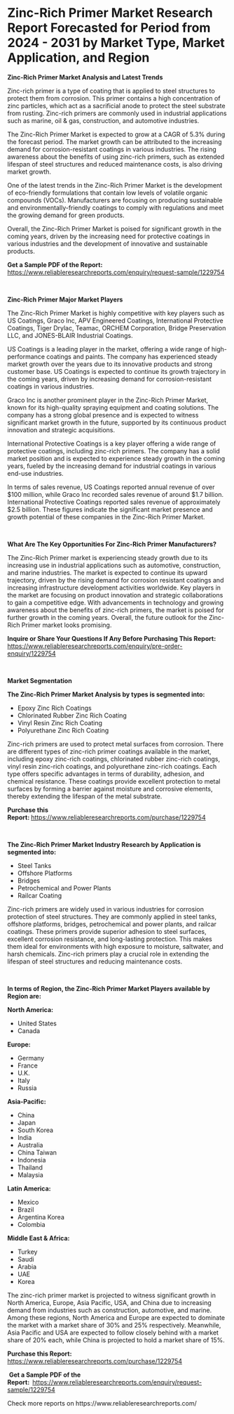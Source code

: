 <p><h1>Zinc-Rich Primer Market Research Report Forecasted for Period from 2024 -  2031 by Market Type, Market Application, and Region</h1></p><p><strong>Zinc-Rich Primer Market Analysis and Latest Trends</strong></p>
<p><p>Zinc-rich primer is a type of coating that is applied to steel structures to protect them from corrosion. This primer contains a high concentration of zinc particles, which act as a sacrificial anode to protect the steel substrate from rusting. Zinc-rich primers are commonly used in industrial applications such as marine, oil & gas, construction, and automotive industries.</p><p>The Zinc-Rich Primer Market is expected to grow at a CAGR of 5.3% during the forecast period. The market growth can be attributed to the increasing demand for corrosion-resistant coatings in various industries. The rising awareness about the benefits of using zinc-rich primers, such as extended lifespan of steel structures and reduced maintenance costs, is also driving market growth.</p><p>One of the latest trends in the Zinc-Rich Primer Market is the development of eco-friendly formulations that contain low levels of volatile organic compounds (VOCs). Manufacturers are focusing on producing sustainable and environmentally-friendly coatings to comply with regulations and meet the growing demand for green products.</p><p>Overall, the Zinc-Rich Primer Market is poised for significant growth in the coming years, driven by the increasing need for protective coatings in various industries and the development of innovative and sustainable products.</p></p>
<p><strong>Get a Sample PDF of the Report:&nbsp;</strong> <a href="https://www.reliableresearchreports.com/enquiry/request-sample/1229754">https://www.reliableresearchreports.com/enquiry/request-sample/1229754</a></p>
<p>&nbsp;</p>
<p><strong>Zinc-Rich Primer Major Market Players</strong></p>
<p><p>The Zinc-Rich Primer Market is highly competitive with key players such as US Coatings, Graco Inc, APV Engineered Coatings, International Protective Coatings, Tiger Drylac, Teamac, ORCHEM Corporation, Bridge Preservation LLC, and JONES-BLAIR Industrial Coatings. </p><p>US Coatings is a leading player in the market, offering a wide range of high-performance coatings and paints. The company has experienced steady market growth over the years due to its innovative products and strong customer base. US Coatings is expected to continue its growth trajectory in the coming years, driven by increasing demand for corrosion-resistant coatings in various industries.</p><p>Graco Inc is another prominent player in the Zinc-Rich Primer Market, known for its high-quality spraying equipment and coating solutions. The company has a strong global presence and is expected to witness significant market growth in the future, supported by its continuous product innovation and strategic acquisitions.</p><p>International Protective Coatings is a key player offering a wide range of protective coatings, including zinc-rich primers. The company has a solid market position and is expected to experience steady growth in the coming years, fueled by the increasing demand for industrial coatings in various end-use industries.</p><p>In terms of sales revenue, US Coatings reported annual revenue of over $100 million, while Graco Inc recorded sales revenue of around $1.7 billion. International Protective Coatings reported sales revenue of approximately $2.5 billion. These figures indicate the significant market presence and growth potential of these companies in the Zinc-Rich Primer Market.</p></p>
<p>&nbsp;</p>
<p><strong>What Are The Key Opportunities For Zinc-Rich Primer Manufacturers?</strong></p>
<p><p>The Zinc-Rich Primer market is experiencing steady growth due to its increasing use in industrial applications such as automotive, construction, and marine industries. The market is expected to continue its upward trajectory, driven by the rising demand for corrosion resistant coatings and increasing infrastructure development activities worldwide. Key players in the market are focusing on product innovation and strategic collaborations to gain a competitive edge. With advancements in technology and growing awareness about the benefits of zinc-rich primers, the market is poised for further growth in the coming years. Overall, the future outlook for the Zinc-Rich Primer market looks promising.</p></p>
<p><strong>Inquire or Share Your Questions If Any Before Purchasing This Report:</strong> <a href="https://www.reliableresearchreports.com/enquiry/pre-order-enquiry/1229754">https://www.reliableresearchreports.com/enquiry/pre-order-enquiry/1229754</a></p>
<p>&nbsp;</p>
<p><strong>Market Segmentation</strong></p>
<p><strong>The Zinc-Rich Primer Market Analysis by types is segmented into:</strong></p>
<p><ul><li>Epoxy Zinc Rich Coatings</li><li>Chlorinated Rubber Zinc Rich Coating</li><li>Vinyl Resin Zinc Rich Coating</li><li>Polyurethane Zinc Rich Coating</li></ul></p>
<p><p>Zinc-rich primers are used to protect metal surfaces from corrosion. There are different types of zinc-rich primer coatings available in the market, including epoxy zinc-rich coatings, chlorinated rubber zinc-rich coatings, vinyl resin zinc-rich coatings, and polyurethane zinc-rich coatings. Each type offers specific advantages in terms of durability, adhesion, and chemical resistance. These coatings provide excellent protection to metal surfaces by forming a barrier against moisture and corrosive elements, thereby extending the lifespan of the metal substrate.</p></p>
<p><strong>Purchase this Report:&nbsp;</strong><a href="https://www.reliableresearchreports.com/purchase/1229754">https://www.reliableresearchreports.com/purchase/1229754</a></p>
<p>&nbsp;</p>
<p><strong>The Zinc-Rich Primer Market Industry Research by Application is segmented into:</strong></p>
<p><ul><li>Steel Tanks</li><li>Offshore Platforms</li><li>Bridges</li><li>Petrochemical and Power Plants</li><li>Railcar Coating</li></ul></p>
<p><p>Zinc-rich primers are widely used in various industries for corrosion protection of steel structures. They are commonly applied in steel tanks, offshore platforms, bridges, petrochemical and power plants, and railcar coatings. These primers provide superior adhesion to steel surfaces, excellent corrosion resistance, and long-lasting protection. This makes them ideal for environments with high exposure to moisture, saltwater, and harsh chemicals. Zinc-rich primers play a crucial role in extending the lifespan of steel structures and reducing maintenance costs.</p></p>
<p>&nbsp;</p>
<p><strong>In terms of Region, the Zinc-Rich Primer Market Players available by Region are:</strong></p>
<p>
    <p> <strong> North America: </strong>
        <ul>
            <li>United States</li>
            <li>Canada</li>
        </ul>
        </p> 
    <p> <strong> Europe: </strong>
        <ul>
            <li>Germany</li>
            <li>France</li>
            <li>U.K.</li>
            <li>Italy</li>
            <li>Russia</li>
        </ul>
        </p> 
    <p> <strong> Asia-Pacific: </strong>
        <ul>
            <li>China</li>
            <li>Japan</li>
            <li>South Korea</li>
            <li>India</li>
            <li>Australia</li>
            <li>China Taiwan</li>
            <li>Indonesia</li>
            <li>Thailand</li>
            <li>Malaysia</li>
        </ul>
        </p> 
    <p> <strong> Latin America: </strong>
        <ul>
            <li>Mexico</li>
            <li>Brazil</li>
            <li>Argentina Korea</li>
            <li>Colombia</li>
        </ul>
        </p> 
    <p> <strong> Middle East & Africa: </strong>
        <ul>
            <li>Turkey</li>
            <li>Saudi</li>
            <li>Arabia</li>
            <li>UAE</li>
            <li>Korea</li>
        </ul>
    </p>
    </p>
<p><p>The zinc-rich primer market is projected to witness significant growth in North America, Europe, Asia Pacific, USA, and China due to increasing demand from industries such as construction, automotive, and marine. Among these regions, North America and Europe are expected to dominate the market with a market share of 30% and 25% respectively. Meanwhile, Asia Pacific and USA are expected to follow closely behind with a market share of 20% each, while China is projected to hold a market share of 15%.</p></p>
<p><strong>Purchase this Report: </strong><a href="https://www.reliableresearchreports.com/purchase/1229754">https://www.reliableresearchreports.com/purchase/1229754</a></p>
<p>&nbsp;<strong>Get a Sample PDF of the Report:&nbsp;&nbsp;</strong><a href="https://www.reliableresearchreports.com/enquiry/request-sample/1229754">https://www.reliableresearchreports.com/enquiry/request-sample/1229754</a></p>
<p><strong></strong></p>
<p>Check more reports on https://www.reliableresearchreports.com/</p>